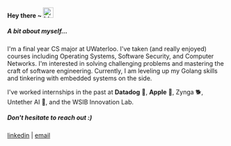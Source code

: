 #### Hey there ~ <img src="https://user-images.githubusercontent.com/1303154/88677602-1635ba80-d120-11ea-84d8-d263ba5fc3c0.gif" width="24px" alt="hi">

##### A bit about myself...
I'm a final year CS major at UWaterloo. I've taken (and really enjoyed) courses including Operating Systems, Software Security, and Computer Networks. I'm interested in solving challenging problems and mastering the craft of software engineering. Currently, I am leveling up my Golang skills and tinkering with embedded systems on the side. 

I've worked internships in the past at **Datadog** 🐶, **Apple** 🍎, Zynga 🐕, Untether AI 🤖, and the WSIB Innovation Lab. 


##### Don't hesitate to reach out :)
<a href="https://www.linkedin.com/in/addisonnn/">
  linkedin</a>
 | 
<a href="mailto:a344chen@uwaterloo.ca">
  email
</a>


<!---
<details>
<summary>misc. info...</summary>
<p align="left"> <img src="https://komarev.com/ghpvc/?username=addison-ch&label=Profile%20views&color=0e75b6&style=flat" alt="addison-ch" /> </p>
<p><img align="left" src="https://github-readme-stats.vercel.app/api/top-langs?username=addison-ch&show_icons=true&locale=en&layout=compact" alt="addison-ch" /></p>

<p>&nbsp;<img align="center" src="https://github-readme-stats.vercel.app/api?username=addison-ch&show_icons=true&locale=en" alt="addison-ch" /></p>
</details>

--->


